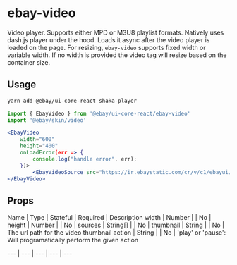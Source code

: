 # ebay-video
Video player. Supports either MPD or M3U8 playlist formats.
Natively uses dash.js player under the hood. Loads it async after the video player is loaded on the page.
For resizing, `ebay-video` supports fixed width or variable width. If no width is provided the video tag will resize based on the container size.

## Usage
```bash
yarn add @ebay/ui-core-react shaka-player
```
```jsx
import { EbayVideo } from '@ebay/ui-core-react/ebay-video'
import '@ebay/skin/video'

<EbayVideo
    width="600"
    height="400"
    onLoadError(err => {
        console.log("handle error", err);
    })>
        <EbayVideoSource src="https://ir.ebaystatic.com/cr/v/c1/ebayui/video/v1/playlist.mpd"/>
</EbayVideo>
```

## Props

Name | Type | Stateful | Required | Description
width | Number | | No |
height | Number | | No |
sources | String[] | | No |
thumbnail | String | | No | The url path for the video thumbnail
action | String | | No | 'play' or 'pause': Will programatically perform the given action

--- | --- | --- | --- | ---

